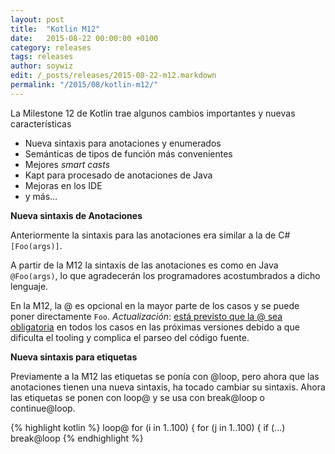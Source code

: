 ```yaml
---
layout: post
title:  "Kotlin M12"
date:   2015-08-22 00:00:00 +0100
category: releases
tags: releases
author: soywiz
edit: /_posts/releases/2015-08-22-m12.markdown
permalink: "/2015/08/kotlin-m12/"
---
```


La Milestone 12 de Kotlin trae algunos cambios importantes y nuevas características

* Nueva sintaxis para anotaciones y enumerados
* Semánticas de tipos de función más convenientes
* Mejores *smart casts*
* Kapt para procesado de anotaciones de Java
* Mejoras en los IDE
* y más…

**Nueva sintaxis de Anotaciones**

Anteriormente la sintaxis para las anotaciones era similar a la de C# ```[Foo(args)]```.

A partir de la M12 la sintaxis de las anotaciones es como en Java ```@Foo(args)```, lo que agradecerán los programadores acostumbrados a dicho lenguaje.

En la M12, la @ es opcional en la mayor parte de los casos y se puede poner directamente ```Foo```. *Actualización*: [está previsto que la @ sea obligatoria](http://blog.jetbrains.com/kotlin/2015/08/modifiers-vs-annotations/) en todos los casos en las próximas versiones debido a que dificulta el tooling y complica el parseo del código fuente.

**Nueva sintaxis para etiquetas**

Previamente a la M12 las etiquetas se ponía con @loop, pero ahora que las anotaciones tienen una nueva sintaxis, ha tocado cambiar su sintaxis. Ahora las etiquetas se ponen con loop@ y se usa con break@loop o continue@loop.

{% highlight kotlin %}
loop@ for (i in 1..100) {
    for (j in 1..100) {
        if (...)
            break@loop
{% endhighlight %}